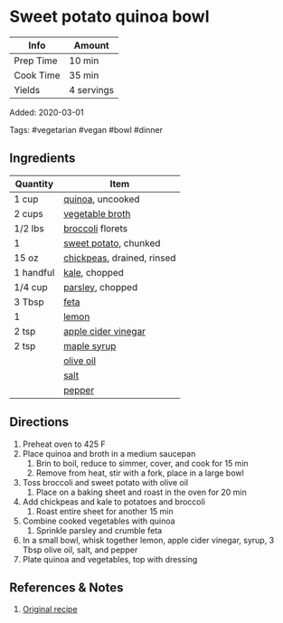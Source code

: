 # Sweet potato quinoa bowl

| Info      | Amount     |
| --------- | ---------- |
| Prep Time | 10 min     |
| Cook Time | 35 min     |
| Yields    | 4 servings |

Added: 2020-03-01

Tags: #vegetarian #vegan #bowl #dinner

## Ingredients

| Quantity  | Item                                                             |
| --------- | ---------------------------------------------------------------- |
| 1 cup     | [quinoa](../Ingredients/quinoa.md), uncooked                     |
| 2 cups    | [vegetable broth](../Ingredients/vegetable%20broth.md)           |
| 1/2 lbs   | [broccoli](../Ingredients/broccoli.md) florets                   |
| 1         | [sweet potato](../Ingredients/sweet%20potato.md), chunked        |
| 15 oz     | [chickpeas](../Ingredients/chickpeas.md), drained, rinsed        |
| 1 handful | [kale](../Ingredients/kale.md), chopped                          |
| 1/4 cup   | [parsley](../Ingredients/parsley.md), chopped                    |
| 3 Tbsp    | [feta](../Ingredients/feta.md)                                   |
| 1         | [lemon](../Ingredients/lemon.md)                                 |
| 2 tsp     | [apple cider vinegar](../Ingredients/apple%20cider%20vinegar.md) |
| 2 tsp     | [maple syrup](../Ingredients/maple%20syrup.md)                   |
|           | [olive oil](../Ingredients/olive%20oil.md)                       |
|           | [salt](../Ingredients/salt.md)                                   |
|           | [pepper](../Ingredients/pepper.md)                               |

## Directions

1. Preheat oven to 425 F
2. Place quinoa and broth in a medium saucepan
   1. Brin to boil, reduce to simmer, cover, and cook for 15 min
   2. Remove from heat, stir with a fork, place in a large bowl
3. Toss broccoli and sweet potato with olive oil
   1. Place on a baking sheet and roast in the oven for 20 min
4. Add chickpeas and kale to potatoes and broccoli
   1. Roast entire sheet for another 15 min
5. Combine cooked vegetables with quinoa
   1. Sprinkle parsley and crumble feta
6. In a small bowl, whisk together lemon, apple cider vinegar, syrup, 3 Tbsp olive oil, salt, and pepper
7. Plate quinoa and vegetables, top with dressing

## References & Notes

1. [Original recipe](https://www.eatingbirdfood.com/roasted-broccoli-kale-quinoa-salad/)
